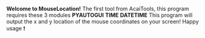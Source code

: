 **Welcome to MouseLocation!**
The first tool from AcaiTools, this program requires these 3 modules
**PYAUTOGUI**
**TIME**
**DATETIME**
This program will output the x and y location of the mouse coordinates on your screen!
Happy usage ❗
